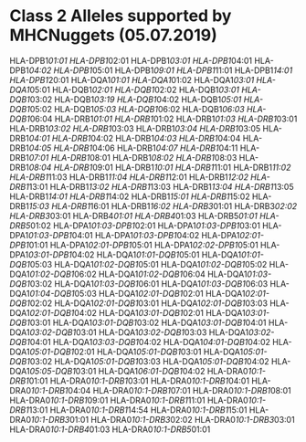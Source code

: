 # Class 2 Alleles supported by MHCNuggets (05.07.2019)

HLA-DPB1*01:01
HLA-DPB1*02:01
HLA-DPB1*03:01
HLA-DPB1*04:01
HLA-DPB1*04:02
HLA-DPB1*05:01
HLA-DPB1*09:01
HLA-DPB1*11:01
HLA-DPB1*14:01
HLA-DPB1*20:01
HLA-DQA1*01:01
HLA-DQA1*01:02
HLA-DQA1*03:01
HLA-DQA1*05:01
HLA-DQB1*02:01
HLA-DQB1*02:02
HLA-DQB1*03:01
HLA-DQB1*03:02
HLA-DQB1*03:19
HLA-DQB1*04:02
HLA-DQB1*05:01
HLA-DQB1*05:02
HLA-DQB1*05:03
HLA-DQB1*06:02
HLA-DQB1*06:03
HLA-DQB1*06:04
HLA-DRB1*01:01
HLA-DRB1*01:02
HLA-DRB1*01:03
HLA-DRB1*03:01
HLA-DRB1*03:02
HLA-DRB1*03:03
HLA-DRB1*03:04
HLA-DRB1*03:05
HLA-DRB1*04:01
HLA-DRB1*04:02
HLA-DRB1*04:03
HLA-DRB1*04:04
HLA-DRB1*04:05
HLA-DRB1*04:06
HLA-DRB1*04:07
HLA-DRB1*04:11
HLA-DRB1*07:01
HLA-DRB1*08:01
HLA-DRB1*08:02
HLA-DRB1*08:03
HLA-DRB1*08:04
HLA-DRB1*09:01
HLA-DRB1*10:01
HLA-DRB1*11:01
HLA-DRB1*11:02
HLA-DRB1*11:03
HLA-DRB1*11:04
HLA-DRB1*12:01
HLA-DRB1*12:02
HLA-DRB1*13:01
HLA-DRB1*13:02
HLA-DRB1*13:03
HLA-DRB1*13:04
HLA-DRB1*13:05
HLA-DRB1*14:01
HLA-DRB1*14:02
HLA-DRB1*15:01
HLA-DRB1*15:02
HLA-DRB1*15:03
HLA-DRB1*16:01
HLA-DRB1*16:02
HLA-DRB3*01:01
HLA-DRB3*02:02
HLA-DRB3*03:01
HLA-DRB4*01:01
HLA-DRB4*01:03
HLA-DRB5*01:01
HLA-DRB5*01:02
HLA-DPA1*01:03-DPB1*02:01
HLA-DPA1*01:03-DPB1*03:01
HLA-DPA1*01:03-DPB1*04:01
HLA-DPA1*01:03-DPB1*04:02
HLA-DPA1*02:01-DPB1*01:01
HLA-DPA1*02:01-DPB1*05:01
HLA-DPA1*02:02-DPB1*05:01
HLA-DPA1*03:01-DPB1*04:02
HLA-DQA1*01:01-DQB1*05:01
HLA-DQA1*01:01-DQB1*05:03
HLA-DQA1*01:02-DQB1*05:01
HLA-DQA1*01:02-DQB1*05:02
HLA-DQA1*01:02-DQB1*06:02
HLA-DQA1*01:02-DQB1*06:04
HLA-DQA1*01:03-DQB1*03:02
HLA-DQA1*01:03-DQB1*06:01
HLA-DQA1*01:03-DQB1*06:03
HLA-DQA1*01:04-DQB1*05:03
HLA-DQA1*02:01-DQB1*02:01
HLA-DQA1*02:01-DQB1*02:02
HLA-DQA1*02:01-DQB1*03:01
HLA-DQA1*02:01-DQB1*03:03
HLA-DQA1*02:01-DQB1*04:02
HLA-DQA1*03:01-DQB1*02:01
HLA-DQA1*03:01-DQB1*03:01
HLA-DQA1*03:01-DQB1*03:02
HLA-DQA1*03:01-DQB1*04:01
HLA-DQA1*03:02-DQB1*03:01
HLA-DQA1*03:02-DQB1*03:03
HLA-DQA1*03:02-DQB1*04:01
HLA-DQA1*03:03-DQB1*04:02
HLA-DQA1*04:01-DQB1*04:02
HLA-DQA1*05:01-DQB1*02:01
HLA-DQA1*05:01-DQB1*03:01
HLA-DQA1*05:01-DQB1*03:02
HLA-DQA1*05:01-DQB1*03:03
HLA-DQA1*05:01-DQB1*04:02
HLA-DQA1*05:05-DQB1*03:01
HLA-DQA1*06:01-DQB1*04:02
HLA-DRA0*10:1-DRB1*01:01
HLA-DRA0*10:1-DRB1*03:01
HLA-DRA0*10:1-DRB1*04:01
HLA-DRA0*10:1-DRB1*04:04
HLA-DRA0*10:1-DRB1*07:01
HLA-DRA0*10:1-DRB1*08:01
HLA-DRA0*10:1-DRB1*09:01
HLA-DRA0*10:1-DRB1*11:01
HLA-DRA0*10:1-DRB1*13:01
HLA-DRA0*10:1-DRB1*14:54
HLA-DRA0*10:1-DRB1*15:01
HLA-DRA0*10:1-DRB3*01:01
HLA-DRA0*10:1-DRB3*02:02
HLA-DRA0*10:1-DRB3*03:01
HLA-DRA0*10:1-DRB4*01:03
HLA-DRA0*10:1-DRB5*01:01
